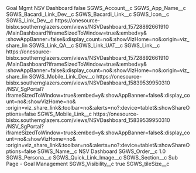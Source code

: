 <?xml version="1.0" encoding="UTF-8"?>
<CustomMetadata xmlns="http://soap.sforce.com/2006/04/metadata" xmlns:xsi="http://www.w3.org/2001/XMLSchema-instance" xmlns:xsd="http://www.w3.org/2001/XMLSchema">
    <label>Goal Mgmt NSV Dashboard</label>
    <protected>false</protected>
    <values>
        <field>SGWS_Account__c</field>
        <value xsi:nil="true"/>
    </values>
    <values>
        <field>SGWS_App_Name__c</field>
        <value xsi:nil="true"/>
    </values>
    <values>
        <field>SGWS_Bacardi_Link_Dev__c</field>
        <value xsi:nil="true"/>
    </values>
    <values>
        <field>SGWS_Bacardi_Link__c</field>
        <value xsi:nil="true"/>
    </values>
    <values>
        <field>SGWS_Icon__c</field>
        <value xsi:nil="true"/>
    </values>
    <values>
        <field>SGWS_Link_Dev__c</field>
        <value xsi:type="xsd:string">https://onesource-bisbx.southernglazers.com/views/NSVDashboard_15728892661910
/MainDashboard?iframeSizedToWindow=true&amp;:embed=y&amp;
:showAppBanner=false&amp;:display_count=no&amp;:showVizHome=no&amp;:origin=viz_share_lin</value>
    </values>
    <values>
        <field>SGWS_Link_QA__c</field>
        <value xsi:nil="true"/>
    </values>
    <values>
        <field>SGWS_Link_UAT__c</field>
        <value xsi:nil="true"/>
    </values>
    <values>
        <field>SGWS_Link__c</field>
        <value xsi:type="xsd:string">https://onesource-bisbx.southernglazers.com/views/NSVDashboard_15728892661910
/MainDashboard?iframeSizedToWindow=true&amp;:embed=y&amp;
:showAppBanner=false&amp;:display_count=no&amp;:showVizHome=no&amp;:origin=viz_share_lin</value>
    </values>
    <values>
        <field>SGWS_Mobile_Link_Dev__c</field>
        <value xsi:type="xsd:string">https://onesource-bisbx.southernglazers.com/views/NSVDashboard_15839539950310
/NSV_SgPortal?iframeSizedToWindow=true&amp;:embed=y&amp;:showAppBanner=false&amp;:display_count=no&amp;:showVizHome=no&amp;
:origin=viz_share_link&amp;:toolbar=no&amp;:alerts=no?:device=tablet&amp;:showShareOptions=false</value>
    </values>
    <values>
        <field>SGWS_Mobile_Link__c</field>
        <value xsi:type="xsd:string">https://onesource-bisbx.southernglazers.com/views/NSVDashboard_15839539950310
/NSV_SgPortal?iframeSizedToWindow=true&amp;:embed=y&amp;:showAppBanner=false&amp;:display_count=no&amp;:showVizHome=no&amp;
:origin=viz_share_link&amp;:toolbar=no&amp;:alerts=no?:device=tablet&amp;:showShareOptions=false</value>
    </values>
    <values>
        <field>SGWS_Name__c</field>
        <value xsi:type="xsd:string">NSV Dashboard</value>
    </values>
    <values>
        <field>SGWS_Order__c</field>
        <value xsi:type="xsd:double">1.0</value>
    </values>
    <values>
        <field>SGWS_Persona__c</field>
        <value xsi:nil="true"/>
    </values>
    <values>
        <field>SGWS_Quick_Link_Image__c</field>
        <value xsi:nil="true"/>
    </values>
    <values>
        <field>SGWS_Section__c</field>
        <value xsi:type="xsd:string">Sub Page - Goal Management</value>
    </values>
    <values>
        <field>SGWS_Visibility__c</field>
        <value xsi:type="xsd:boolean">true</value>
    </values>
    <values>
        <field>SGWS_tileSize__c</field>
        <value xsi:nil="true"/>
    </values>
</CustomMetadata>
